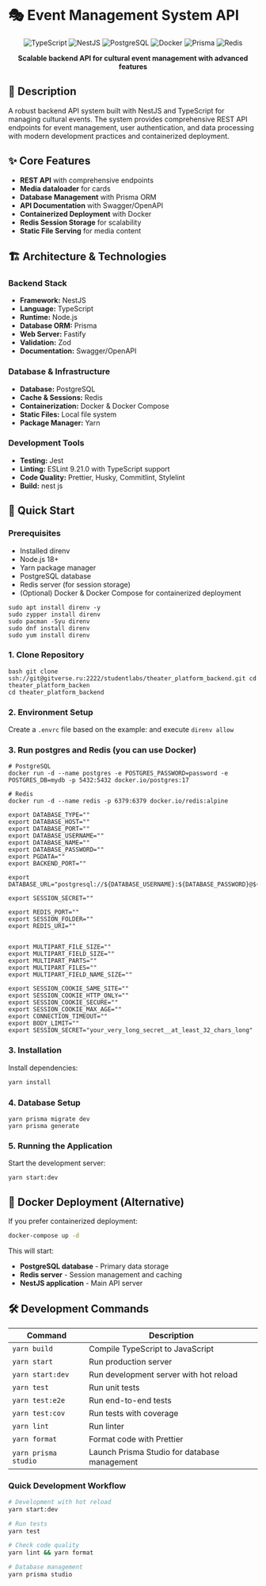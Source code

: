 # 🎭 Event Management System API

<div align="center">

![TypeScript](https://img.shields.io/badge/TypeScript-007ACC?style=for-the-badge&logo=typescript&logoColor=white)
![NestJS](https://img.shields.io/badge/NestJS-E0234E?style=for-the-badge&logo=nestjs&logoColor=white)
![PostgreSQL](https://img.shields.io/badge/PostgreSQL-316192?style=for-the-badge&logo=postgresql&logoColor=white)
![Docker](https://img.shields.io/badge/Docker-2496ED?style=for-the-badge&logo=docker&logoColor=white)
![Prisma](https://img.shields.io/badge/Prisma-3982CE?style=for-the-badge&logo=Prisma&logoColor=white)
![Redis](https://img.shields.io/badge/Redis-DC382D?style=for-the-badge&logo=redis&logoColor=white)

**Scalable backend API for cultural event management with advanced features**

</div>

## 📖 Description

A robust backend API system built with NestJS and TypeScript for managing cultural events. The system provides comprehensive REST API endpoints for event management, user authentication, and data processing with modern development practices and containerized deployment.

## ✨ Core Features

- **REST API** with comprehensive endpoints
- **Media dataloader** for cards
- **Database Management** with Prisma ORM
- **API Documentation** with Swagger/OpenAPI
- **Containerized Deployment** with Docker
- **Redis Session Storage** for scalability
- **Static File Serving** for media content

## 🏗️ Architecture & Technologies

### Backend Stack
- **Framework:** NestJS
- **Language:** TypeScript
- **Runtime:** Node.js
- **Database ORM:** Prisma
- **Web Server:** Fastify
- **Validation:** Zod
- **Documentation:** Swagger/OpenAPI

### Database & Infrastructure
- **Database:** PostgreSQL
- **Cache & Sessions:** Redis
- **Containerization:** Docker & Docker Compose
- **Static Files:** Local file system
- **Package Manager:** Yarn

### Development Tools
- **Testing:** Jest
- **Linting:** ESLint 9.21.0 with TypeScript support
- **Code Quality:** Prettier, Husky, Commitlint, Stylelint
- **Build:** nest js

## 🚀 Quick Start

### Prerequisites
- Installed direnv
- Node.js 18+
- Yarn package manager
- PostgreSQL database
- Redis server (for session storage)
- (Optional) Docker & Docker Compose for containerized deployment

```aiignore
sudo apt install direnv -y
sudo zypper install direnv
sudo pacman -Syu direnv
sudo dnf install direnv
sudo yum install direnv
```

### 1. Clone Repository
```aiignore
bash git clone ssh://git@gitverse.ru:2222/studentlabs/theater_platform_backend.git cd theater_platform_backen
cd theater_platform_backend
```

### 2. Environment Setup
Create a `.envrc` file based on the example: and execute `direnv allow`

### 3. Run postgres and Redis (you can use Docker)
```aiignore
# PostgreSQL
docker run -d --name postgres -e POSTGRES_PASSWORD=password -e POSTGRES_DB=mydb -p 5432:5432 docker.io/postgres:17

# Redis
docker run -d --name redis -p 6379:6379 docker.io/redis:alpine
```

```
export DATABASE_TYPE=""
export DATABASE_HOST=""
export DATABASE_PORT=""
export DATABASE_USERNAME=""
export DATABASE_NAME=""
export DATABASE_PASSWORD=""
export PGDATA=""
export BACKEND_PORT=""

export DATABASE_URL="postgresql://${DATABASE_USERNAME}:${DATABASE_PASSWORD}@${DATABASE_HOST}:${DATABASE_PORT}/${DATABASE_NAME}"

export SESSION_SECRET=""

export REDIS_PORT=""
export SESSION_FOLDER=""
export REDIS_URI=""


export MULTIPART_FILE_SIZE=""
export MULTIPART_FIELD_SIZE=""
export MULTIPART_PARTS=""
export MULTIPART_FILES=""
export MULTIPART_FIELD_NAME_SIZE=""

export SESSION_COOKIE_SAME_SITE=""
export SESSION_COOKIE_HTTP_ONLY=""
export SESSION_COOKIE_SECURE=""
export SESSION_COOKIE_MAX_AGE=""
export CONNECTION_TIMEOUT=""
export BODY_LIMIT=""
export SESSION_SECRET="your_very_long_secret__at_least_32_chars_long"
```
### 3. Installation
Install dependencies:

```bash
yarn install
```

### 4. Database Setup

```
yarn prisma migrate dev
yarn prisma generate
```


### 5. Running the Application
   Start the development server:

```aiignore
yarn start:dev
```

## 🐳 Docker Deployment (Alternative)
If you prefer containerized deployment:
``` bash
docker-compose up -d
```
This will start:
- **PostgreSQL database** - Primary data storage
- **Redis server** - Session management and caching
- **NestJS application** - Main API server

## 🛠️ Development Commands

| Command | Description |
| --- | --- |
| `yarn build` | Compile TypeScript to JavaScript |
| `yarn start` | Run production server |
| `yarn start:dev` | Run development server with hot reload |
| `yarn test` | Run unit tests |
| `yarn test:e2e` | Run end-to-end tests |
| `yarn test:cov` | Run tests with coverage |
| `yarn lint` | Run linter |
| `yarn format` | Format code with Prettier |
| `yarn prisma studio` | Launch Prisma Studio for database management |
### Quick Development Workflow
``` bash
# Development with hot reload
yarn start:dev

# Run tests
yarn test

# Check code quality
yarn lint && yarn format

# Database management
yarn prisma studio
```
